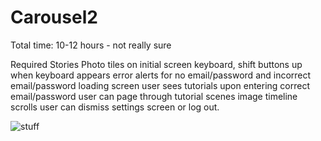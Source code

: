 Carousel2
=========
Total time: 10-12 hours - not really sure

Required Stories
Photo tiles on initial screen
keyboard, shift buttons up when keyboard appears
error alerts for no email/password and incorrect email/password
loading screen
user sees tutorials upon entering correct email/password
user can page through tutorial scenes
image timeline scrolls
user can dismiss settings screen or log out.

![stuff](https://cloud.githubusercontent.com/assets/8905121/4758685/2ba6dba8-5ae1-11e4-92e1-63e4ac147ee1.gif)

